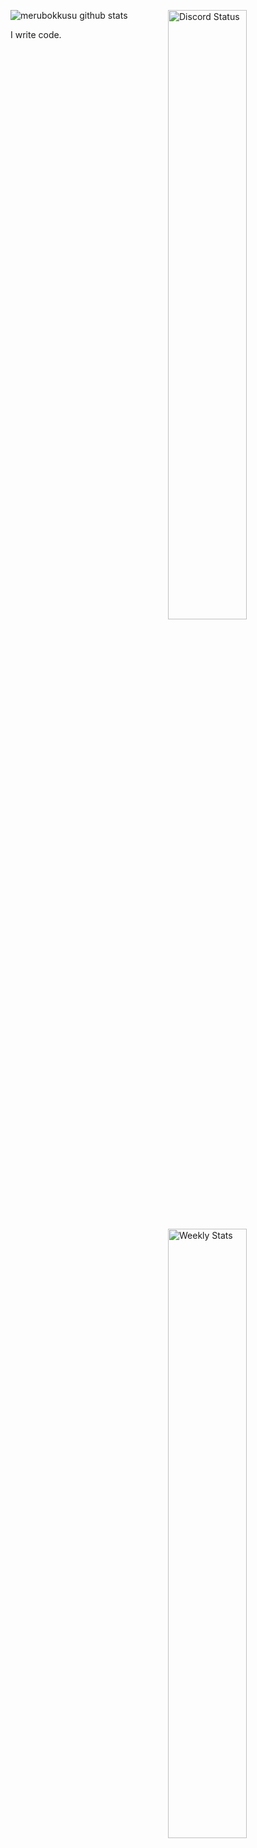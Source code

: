 ![merubokkusu github stats](https://github-readme-stats.vercel.app/api?username=MDMN&show_icons=true&theme=dracula)
<a href="https://discord.com/users/81440962496172032" target="_blank">
	<img width="50%" align="right" alt="Discord Status" src="https://lanyard.cnrad.dev/api/81440962496172032?bg=1f1f1f&borderRadius=5px">
</a>
<a href="https://wakatime.com/@Crawl" target="_blank">
	<img width="50%" align="right" alt="Weekly Stats" src="https://github-readme-stats.vercel.app/api/wakatime?username=Crawl&border_radius=5px&theme=dark&bg_color=1f1f1f&border_color=1f1f1f&icon_color=58a6ff&show_icons=true&disable_animations=true&custom_title=Weekly%20Stats">
</a>

I write code.
